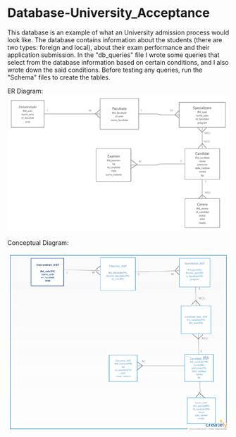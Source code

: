 # Database-University_Acceptance
This database is an example of what an University admission process would look like. The database contains information about the students (there are two types: foreign and local), 
about their exam performance and their application submission. In the "db_queries" file I wrote some queries that select from the database information based on certain conditions, and I also wrote down the said conditions. Before testing any queries, run the "Schema" files to create the tables.

ER Diagram:
![Screenshot](er.png)

Conceptual Diagram:

![Screenshot](concep.png)
